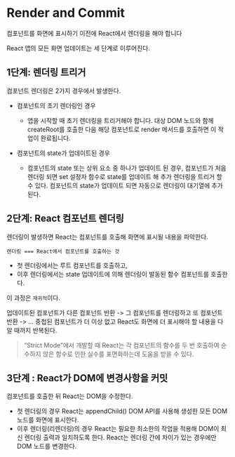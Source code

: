 # Render and Commit
컴포넌트를 화면에 표시하기 이전에 React에서 렌더링을 해야 합니다

React 앱의 모든 화면 업데이트는 세 단계로 이루어진다.

## 1단계: 렌더링 트리거

컴포넌트 렌더링은 2가지 경우에서 발생한다.

- 컴포넌트의 초기 렌더링인 경우
    - 앱을 시작할 때 초기 렌더링을 트리거해야 합니다.  대상 DOM 노드와 함께 createRoot를 호출한 다음 해당 컴포넌트로 render 메서드를 호출하면 이 작업이 완료됩니다.

- 컴포넌트의 state가 업데이트된 경우
    - 컴포넌트의 state 또는 상위 요소 중 하나가 업데이트 된 경우, 컴포넌트가 처음 렌더링 되면 set 설정자 함수로 state를 업데이트 해 추가 렌더링을 트리거 할 수 있다. 컴포넌트의 state가 업데이트 되면 자동으로 렌더링이 대기열에 추가된다.

## 2단계: React 컴포넌트 렌더링

렌더링이 발생하면 React는 컴포넌트를 호출해 화면에 표시될 내용을 파악한다. 

`렌더링 === React에서 컴포넌트를 호출하는 것`

- 첫 렌더링에서는 루트 컴포넌트를 호출하고,
- 이후 렌더링에서는 state 업데이트에 의해 렌더링이 발동된 함수 컴포넌트를 호출한다.

이 과정은 `재귀적`이다. 

업데이트된 컴포넌트가 다른 컴포넌트 반환 -> 그 컴포넌트를 렌더링하고 또 컴포넌트 반환 -> ... 중첩된 컴포넌트가 더 이상 없고 React도 화면에 더 표시해야 할 내용을 다 알 때까지 반복된다.


> “Strict Mode”에서 개발할 때 React는 각 컴포넌트의 함수를 두 번 호출하여 순수하지 않은 함수로 인한 실수를 표면화하는데 도움을 받을 수 있다.

## **3단계 : React가 DOM에 변경사항을 커밋**

컴포넌트를 호출한 뒤 React는 DOM을 수정한다.

- 첫 렌더링의 경우 React는 appendChild() DOM API를 사용해 생성한 모든 DOM 노드를 화면에 표시한다.
- 이후 렌더링(리렌더링)의 경우 React는 필요한 최소한의 작업을 적용해 DOM이 최신 렌더링 출력과 일치하도록 한다. React는 렌더링 간에 차이가 있는 경우에만 DOM 노드를 변경한다.

